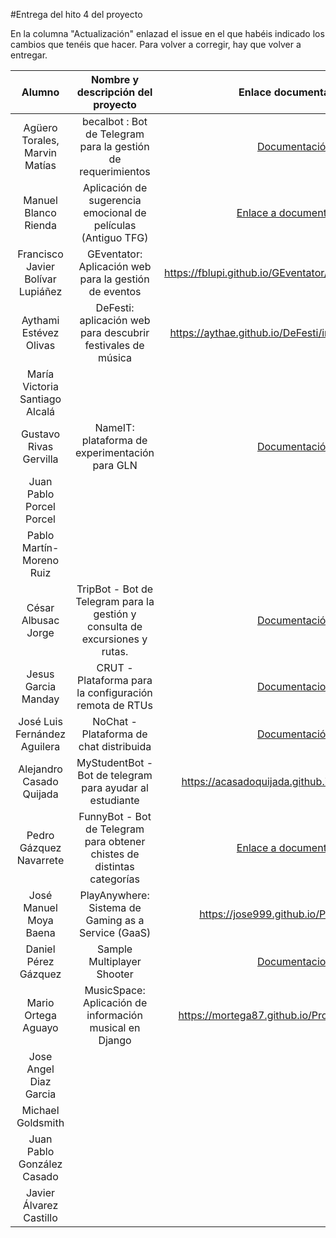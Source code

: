 #Entrega del hito 4 del proyecto

En la columna "Actualización" enlazad el issue en el que habéis
indicado los cambios que tenéis que hacer. Para volver a corregir, hay
que volver a entregar.

| Alumno  | Nombre y descripción del proyecto | Enlace documentación| Enlace a proyecto | Enlace a corrección de otro proyecto | Proyecto corregido por |
|:-:|:-:|:-:|:-:|:-:|:-:|
|Agüero Torales, Marvin Matías |becalbot : Bot de Telegram para la gestión de requerimientos |[Documentación](https://mmaguero.github.io/MII-CC16-17/) | [Proyecto](https://github.com/mmaguero/MII-CC16-17.git)| [Corrección](https://github.com/mmaguero/Ejercicios-CC16-17-MII/blob/master/Contenedores/CorreccionACompanhero.md) | |
|Manuel Blanco Rienda |Aplicación de sugerencia emocional de películas (Antiguo TFG)|[Enlace a documentación](https://github.com/manuelbr/Proyecto_CC/blob/master/README.md)|[Enlace a Proyecto](https://github.com/manuelbr/Proyecto_CC)|[Enlace a corrección a José Luis Fernández](https://github.com/okynos/ProyectoCC/blob/master/contenedores/correccion.md)|OK - Corregido por José Luis Fernández Aguilera|
| Francisco Javier Bolívar Lupiáñez | GEventator: Aplicación web para la gestión de eventos | https://fblupi.github.io/GEventator/index#contenedores | https://github.com/fblupi/GEventator | https://fblupi.github.io/GEventator/contenedores-otros | OK @AythaE|
|Aythami Estévez Olivas|DeFesti: aplicación web para descubrir festivales de música| https://aythae.github.io/DeFesti/index#contenedores | https://github.com/AythaE/DeFesti | https://aythae.github.io/DeFesti/prueba_contenedores_companieros| OK @fblupi |
|María Victoria Santiago Alcalá ||| |  | |
|Gustavo Rivas Gervilla|NameIT: plataforma de experimentación para GLN|[Documentación](https://griger.github.io/CC/)|[Proyecto](https://github.com/Griger/CC)|[Al final de la página](https://griger.github.io/CC/)| OK @acasadoquijada|
|Juan Pablo Porcel Porcel||| |  | |
|Pablo Martín-Moreno Ruiz||| |  | |
|César Albusac Jorge|TripBot - Bot de Telegram para la gestión y consulta de excursiones y rutas.|[Documentación](https://cesar2.github.io/Tripbot/)|[Enlace a proyecto](https://github.com/cesar2/Tripbot)|  | |
|Jesus Garcia Manday|CRUT - Plataforma para la configuración remota de RTUs|[Documentacion](https://jmanday.github.io/CRUT/index#docker)|[Enlace al proyecto](https://github.com/jmanday/CRUT)|[Enlace correción 1](https://github.com/mortega87/ProyectoCC-16-17/issues/21) [Enlace correción 2](https://github.com/NestorsImagination/Sample-Multiplayer-Shooter/issues/25)|OK @mortega87
|José Luis Fernández Aguilera|NoChat - Plataforma de chat distribuida|[Documentación](https://okynos.github.io/ProyectoCC/)|[Nochat](https://github.com/okynos/ProyectoCC)|[Corrección](https://github.com/manuelbr/Proyecto_CC/blob/master/contenedores/Correcciones.md)|OK - Corregido por Manuel Blanco Rienda|
|Alejandro Casado Quijada|MyStudentBot - Bot de telegram para ayudar al estudiante|https://acasadoquijada.github.io/MyStudentBot/|https://github.com/acasadoquijada/MyStudentBot|https://acasadoquijada.github.io/MyStudentBot/correccionesDocker| OK @pedrogazquez OK @griger|
|Pedro Gázquez Navarrete|FunnyBot - Bot de Telegram para obtener chistes de distintas categorías|[Enlace a documentación](https://pedrogazquez.github.io/FunnyBot/)| [Enlace al proyecto](https://github.com/pedrogazquez/FunnyBot)| [Contenedor Alex](https://pedrogazquez.github.io/FunnyBot/dockerAlex)| |
| José Manuel Moya Baena | PlayAnywhere: Sistema de Gaming as a Service (GaaS) | https://jose999.github.io/PlayAnywhere/ | https://github.com/jose999/PlayAnywhere | | |
|Daniel Pérez Gázquez| Sample Multiplayer Shooter | [Documentacion](https://github.com/NestorsImagination/Sample-Multiplayer-Shooter/blob/master/README.md) | [Enlace a Proyecto](https://github.com/NestorsImagination/Sample-Multiplayer-Shooter) |  | OK @mmaguero OK @jmanday|
|Mario Ortega Aguayo|MusicSpace: Aplicación de información musical en Django|https://mortega87.github.io/ProyectoCC-16-17/|https://github.com/mortega87/ProyectoCC-16-17|[Enlace a corrección](https://github.com/mortega87/ProyectoCC-16-17/issues/21) | OK @jmanday |
|Jose Angel Diaz Garcia||| |  | |
|Michael Goldsmith||||||
|Juan Pablo González Casado||||||
| Javier Álvarez Castillo ||||
